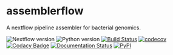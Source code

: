 # assemblerflow

A nextflow pipeline assembler for bacterial genomics.

![Nextflow version](https://img.shields.io/badge/nextflow->0.26.0-brightgreen.svg)
![Python version](https://img.shields.io/badge/python-3.6-brightgreen.svg)
[![Build Status](https://travis-ci.org/ODiogoSilva/assemblerflow.svg?branch=master)](https://travis-ci.org/ODiogoSilva/assemblerflow)
[![codecov](https://codecov.io/gh/ODiogoSilva/assemblerflow/branch/master/graph/badge.svg)](https://codecov.io/gh/ODiogoSilva/assemblerflow)
[![Codacy Badge](https://api.codacy.com/project/badge/Grade/f518854f780b41a08ca2fb1c14e360f0)](https://www.codacy.com/app/o.diogosilva/assemblerflow?utm_source=github.com&amp;utm_medium=referral&amp;utm_content=ODiogoSilva/assemblerflow&amp;utm_campaign=Badge_Grade)
[![Documentation Status](https://readthedocs.org/projects/assemblerflow/badge/?version=latest)](http://assemblerflow.readthedocs.io/en/latest/?badge=latest)
[![PyPI](https://img.shields.io/pypi/v/assemblerflow.svg)](https://pypi.python.org/pypi/assemblerflow/1.0.0rc3)

